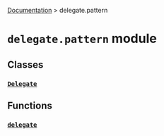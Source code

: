 [Documentation](/docs/documentation.md) > delegate.pattern

# `delegate.pattern` module

## Classes

### [`Delegate`](/docs/delegate/pattern/delegate_class.md)

## Functions

### [`delegate`](/docs/delegate/pattern/delegate_function.md)